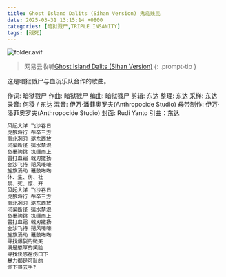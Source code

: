 ```yaml
---
title: Ghost Island Dalits (Sihan Version) 鬼岛贱民
date: 2025-03-31 13:15:14 +0800
categories: [暗狱戮尸,TRIPLE INSANITY]
tags: [残死]
---
```


![folder.avif](https://b2.235421.xyz/pic/2025/03/a920dc3b4f0f583a98bd978dbe5737fb.avif)

> 网易云收听[Ghost Island Dalits (Sihan Version)](https://music.163.com/song?id=1948200241&userid=1623945853)
{: .prompt-tip }

这是暗狱戮尸与血沉乐队合作的歌曲。

作词: 暗狱戮尸
作曲: 暗狱戮尸
编曲: 暗狱戮尸
剪辑: 东达
整理: 东达
采样: 东达
录音: 何稷 / 东达
混音: 伊万·潘菲奥罗夫(Anthropocide Studio)
母带制作: 伊万·潘菲奥罗夫(Anthropocide Studio)
封面: Rudi Yanto
引曲：东达

```txt
风起大洋 飞沙吞日
虎狼将行 布卒三方
南北冽刃 驱东西放
闭梁断径 擒水禁浪
负墨驹跳 执缰而上
雷打血霜 戟刃撒扬
金沙飞持 朔风嚎嚎
旌旗涌动 鼉鼓啕啕
休、生、伤、杜
景、死、惊、开
风起大洋 飞沙吞日
虎狼将行 布卒三方
南北冽刃 驱东西放
闭梁断径 擒水禁浪
负墨驹跳 执缰而上
雷打血霜 戟刃撒扬
金沙飞持 朔风嚎嚎
旌旗涌动 鼉鼓啕啕
寻找爆裂的微笑
满是憨厚的笑脸
寻找快感在伤口下
暴力都是可耻的
你下得去手?
```